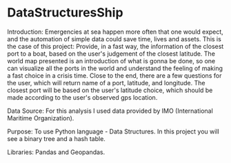 # DataStructuresShip

Introduction:
Emergencies at sea happen more often that one would expect, and the automation of simple data could save time, lives and assets. This is the case of this project: Provide, in a fast way, the information of the closest port to a boat, based on the user's judgement of the closest latitude.
The world map presented is an introduction of what is gonna be done, so one can visualize all the ports in the world and understand the feeling of making a fast choice in a crisis time. Close to the end, there are a few questions for the user, which will return name of a port, latitude, and longitude. The closest port will be based on the user's latitude choice, which should be made according to the user's observed gps location.

Data Source: For this analysis I used data provided by IMO (International Maritime Organization).

Purpose: To use Python language - Data Structures. In this project you will see a binary tree and a hash table.

Libraries: Pandas and Geopandas.
